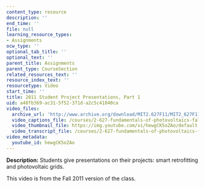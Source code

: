 ```yaml
---
content_type: resource
description: ''
end_time: ''
file: null
learning_resource_types:
- Assignments
ocw_type: ''
optional_tab_title: ''
optional_text: ''
parent_title: Assignments
parent_type: CourseSection
related_resources_text: ''
resource_index_text: ''
resourcetype: Video
start_time: ''
title: 2011 Student Project Presentations, Part 1
uid: a48fb369-ac31-5f52-371d-a2c5c41040ca
video_files:
  archive_url: 'http://www.archive.org/download/MIT2.627F11/MIT2_627F11_proj01_300k.mp4 '
  video_captions_file: /courses/2-627-fundamentals-of-photovoltaics-fall-2013/2f555d6572a25eaf9ae1d38d7ad5b0d9_hewgCK5oZAo.vtt
  video_thumbnail_file: https://img.youtube.com/vi/hewgCK5oZAo/default.jpg
  video_transcript_file: /courses/2-627-fundamentals-of-photovoltaics-fall-2013/f33d7195994afb9d791aaca929090e98_hewgCK5oZAo.pdf
video_metadata:
  youtube_id: hewgCK5oZAo
---
```


**Description:** Students give presentations on their projects: smart retrofitting and photovoltaic grids.

This video is from the Fall 2011 version of the class.



